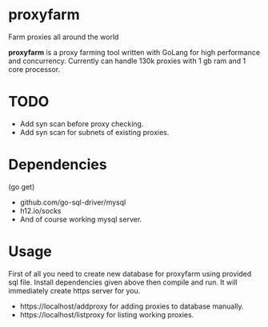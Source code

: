 
# proxyfarm
Farm proxies all around the world

**proxyfarm** is a proxy farming tool written with GoLang for high performance and concurrency. Currently can handle 130k proxies with 1 gb ram and 1 core processor.

# TODO

 - Add syn scan before proxy checking.
 - Add syn scan for subnets of existing proxies.

# Dependencies
(go get)
 - github.com/go-sql-driver/mysql
 - h12.io/socks
 - And of course working mysql server.
# Usage
First of all you need to create new database for proxyfarm using provided sql file. Install dependencies given above then compile and run. It will immediately create https server for you.
 - https://localhost/addproxy for adding proxies to database manually.
 - https://localhost/listproxy for listing working proxies.
